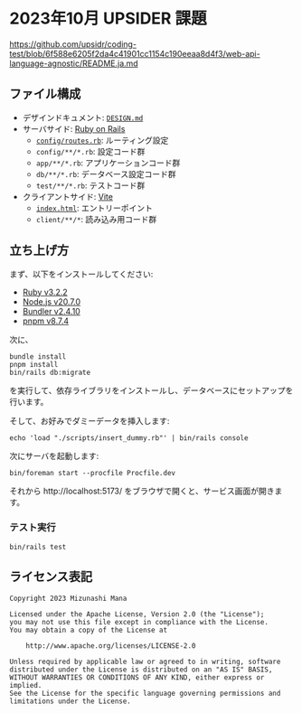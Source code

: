 # 2023年10月 UPSIDER 課題

https://github.com/upsidr/coding-test/blob/6f588e6205f2da4c41901cc1154c190eeaa8d4f3/web-api-language-agnostic/README.ja.md

## ファイル構成

* デザインドキュメント: [`DESIGN.md`](./DESIGN.md)
* サーバサイド: [Ruby on Rails](https://rubyonrails.org/)
  - [`config/routes.rb`](./config/routes.rb): ルーティング設定
  - `config/**/*.rb`: 設定コード群
  - `app/**/*.rb`: アプリケーションコード群
  - `db/**/*.rb`: データベース設定コード群
  - `test/**/*.rb`: テストコード群
* クライアントサイド: [Vite](https://vitejs.dev/guide/)
  - [`index.html`](./index.html): エントリーポイント
  - `client/**/*`: 読み込み用コード群

## 立ち上げ方

まず、以下をインストールしてください:

* [Ruby v3.2.2](https://www.ruby-lang.org/)
* [Node.js v20.7.0](https://nodejs.org/)
* [Bundler v2.4.10](https://bundler.io/)
* [pnpm v8.7.4](https://pnpm.io/)

次に、

```
bundle install
pnpm install
bin/rails db:migrate
```

を実行して、依存ライブラリをインストールし、データベースにセットアップを行います。

そして、お好みでダミーデータを挿入します:

```
echo 'load "./scripts/insert_dummy.rb"' | bin/rails console
```

次にサーバを起動します:

```
bin/foreman start --procfile Procfile.dev
```

それから http://localhost:5173/ をブラウザで開くと、サービス画面が開きます。

### テスト実行

```
bin/rails test
```

## ライセンス表記

```
Copyright 2023 Mizunashi Mana

Licensed under the Apache License, Version 2.0 (the "License");
you may not use this file except in compliance with the License.
You may obtain a copy of the License at

    http://www.apache.org/licenses/LICENSE-2.0

Unless required by applicable law or agreed to in writing, software
distributed under the License is distributed on an "AS IS" BASIS,
WITHOUT WARRANTIES OR CONDITIONS OF ANY KIND, either express or implied.
See the License for the specific language governing permissions and
limitations under the License.
```
